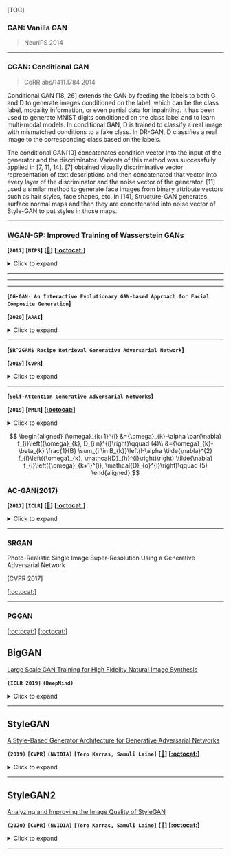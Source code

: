 [TOC]

### GAN: Vanilla GAN

> NeurIPS 2014 
>
> 

---

### CGAN: Conditional GAN

> CoRR abs/1411.1784 2014

Conditional GAN [18, 26] extends the GAN by feeding the labels to both G and D to generate images conditioned on the label, which can be the class label, modality information, or even partial data for inpainting. It has been used to generate MNIST digits conditioned on the class label and to learn multi-modal models. In conditional GAN, D is trained to classify a real image with mismatched conditions to a fake class. In DR-GAN, D classifies a real image to the corresponding class based on the labels.



The conditional GAN[10] concatenates condition vector into the input of the generator and the discriminator. Variants of this method was successfully applied in [7, 11, 14]. [7] obtained visually discriminative vector representation of text descriptions and then concatenated that vector into every layer of the discriminator and the noise vector of the generator. [11] used a similar method to generate face images from binary attribute vectors such as hair styles, face shapes, etc. In [14], Structure-GAN generates surface normal maps and then they are concatenated into noise vector of Style-GAN to put styles in those maps.







---

### WGAN-GP: Improved Training of Wasserstein GANs

**[`2017`]** **[`NIPS`]** **[[:memo:]()]** **[[:octocat:](https://github.com/igul222/improved_wgan_training)]**

<details><summary>Click to expand</summary><p>


**The main work:**

> To solve the problem of classification which is vulnerable to adversarial perturbations: carefully crafted small perturbations can cause misclassification of legitimate images. I can archive it into the field of **Machine deception**. (small perturbations do not affect human recognition but machine classifier)
>
> I can summarize their work as follows: given a picture with deception, GAN is used to generate the picture without deception, and finally classifier is used to classify.
>
> They use the GD of reconstruction error ($ \|G(\mathbf{z})-\mathbf{x}\|_{2}^{2} $) to find optimal $ G(z) $ 

**The methods it used:** 

- [ ] Several ways of attack: Fast Gradient Sign Method (FGSM), Randomized Fast Gradient Sign Method (RAND+FGSM), The Carlini-Wagner (CW) attack
- [ ] Lebesgue-measure

**Its contribution:**

> They proposed a novel defense strategy utilizing GANs to enhance the
> robustness of classification models against black-box and white-box adversarial attacks

**My Comments:**

> This work can be referred to using AE (Auto Encoder) for noise reduction. It’s just an easy application of GANs.
>

</p></details>

---





---





---





**[`CG-GAN: An Interactive Evolutionary GAN-based Approach for Facial Composite Generation`]**

**[`2020`]** **[`AAAI`]** 

<details><summary>Click to expand</summary><p>


**The main work:**

> Facial Composite is to synthesize two target pictures into one pictures 

**The methods it used:** 

> - [ ] using **pg-GAN** to create high-resolution human faces
> - [x] using Latent Variable Evolution (**LVE**) to guide the search through a process of interactive evolution 

**Its contribution:**

> It extends LVE with the ability to freeze certain features discovered during the search, and enables a more controlled user-recreation of target images.

**My Comments:**

> It’s a new 

</p></details>

---

**[`$R^2GAN$ Recipe Retrieval Generative Adversarial Network`]**

**[`2019`]** **[`CVPR`]**

<details><summary>Click to expand</summary><p>


**The main work:**

> Aim at exploring the feasibility of generating image from procedure text for retrieval problem. The specific content of the text is food recipe

It belongs to **NLP**, to solve a problem of information retrieval

The simplest way is linear scan

index the document-boolean retrieval model 

**The methods it used:** 

This paper studies food-to-recipe and recipe-to-food retrieval

>They specially use a GAN with one generator and dual discriminators

two-level ranking loss



**My Comments:**

> It’s a new 

</p></details>

---

**[`Self-Attention Generative Adversarial Networks`]**

**[`2019`]** **[`PMLR`]** **[[:octocat:](https://github.com/heykeetae/Self-Attention-GAN)]**

<details><summary>Click to expand</summary><p>


**The main work:**

> It firstly introduced **Attention** into GAN, mainly apply on high-resolution detail generation.
>
> [ref_blog](https://zhuanlan.zhihu.com/p/55741364)



**The methods it used:** 

![img](https://media.arxiv-vanity.com/render-output/2954637/fig/framework.png)



**My Comments:**

> It’s a new 

</p></details>



$$
\begin{aligned}
{\omega}_{k+1}^{i}
&={\omega}_{k}-\alpha \bar{\nabla} f_{i}\left({\omega}_{k}, D_{i n}^{i}\right)\qquad (4)\\
&={\omega}_{k}-\beta_{k} \frac{1}{B} \sum_{i \in B_{k}}\left(I-\alpha \tilde{\nabla}^{2} f_{i}\left({\omega}_{k}, \mathcal{D}_{h}^{i}\right)\right) \tilde{\nabla} f_{i}\left({\omega}_{k+1}^{i}, \mathcal{D}_{o}^{i}\right)\qquad (5)
\end{aligned}
$$

### AC-GAN(2017)

**[`2017`]** **[`ICLR`]** **[[:memo:](./Defense-GAN.pdf)]** **[[:octocat:](https://github.com/kabkabm/defensegan)]**

<details><summary>Click to expand</summary><p>


**The main work:**

> 

**The methods it used:** 

- [ ] 

**Its contribution:**

> They proposed a novel defense strategy utilizing GANs to enhance the
> robustness of classification models against black-box and white-box adversarial attacks

**My Comments:**

> 
>

</p></details>

---



### SRGAN

Photo-Realistic Single Image Super-Resolution Using a Generative Adversarial Network

[CVPR 2017]

[[:octocat:](https://github.com/JustinhoCHN/SRGAN_Wasserstein)]

---

### PGGAN

[[:octocat:](https://github.com/ptrblck/prog_gans_pytorch_inference)] [[:octocat:](https://github.com/nashory/pggan-pytorch)]



## BigGAN

[Large Scale GAN Training for High Fidelity Natural Image Synthesis](https://arxiv.org/abs/1809.11096)

**`[ICLR 2019]`**  **`(DeepMind)`**

<details><summary>Click to expand</summary><p>


**Main method**

the intermediate layers take the latent vector as input:
$$
\mathbf{y}_{i}=G_{i}\left(\mathbf{y}_{i-1}, \mathbf{z}\right)
$$
which is called Skip-z inputs



Skip-z inputs

</p></details>







---

## StyleGAN

[A Style-Based Generator Architecture for Generative Adversarial Networks]()

**`(2019)`**	**`[CVPR]`**	**`(NVIDIA)`**	**`[Tero Karras, Samuli Laine]`**	**[[:memo:]()]**	**[[:octocat:](https://github.com/NVlabs/stylegan)]**

<details><summary>Click to expand</summary><p>


![image-20201031134802945](https://raw.githubusercontent.com/yzy1996/Image-Hosting/master/20201031134812.png)

**need to know**:

- [ ] (AdaIN) adaptive instance normalization operation after each convolution layer

**summary**:

do not provide input layer with a latent code $z$, start from a learned constant and map $z$ to a intermediate latent space $w$, donated by $f: \mathcal{Z} \rightarrow \mathcal{W}$, where $f$ is an MLP.

> The intermediate latent space is much less entangled than the input latent space.

</p></details>

---



## StyleGAN2

[Analyzing and Improving the Image Quality of StyleGAN](https://arxiv.org/abs/1912.04958)

**`(2020)`**	**`[CVPR]`**	**`(NVIDIA)`**	**`[Tero Karras, Samuli Laine]`**	**[[:memo:]()]**	**[[:octocat:](https://github.com/NVlabs/stylegan2)]**

<details><summary>Click to expand</summary><p>


**Projection method**

Given a target image $x$, seek to find the corresponding $w \in \mathcal{W}$ and per-layer noise maps.

1. compute $\mu_{\mathrm{w}}=\mathbb{E}_{\mathrm{z}} f(\mathrm{z})$ by running 10000 random $z$ 
2. computing $\sigma_{\mathrm{w}}^{2}=\mathbb{E}_{\mathrm{z}}\left\|f(\mathrm{z})-\mu_{\mathrm{w}}\right\|_{2}^{2}$ 
3. begin optimize with $\mathrm{w} = \mu_{\mathrm{w}}$ and $n_i = \mathcal{N}(0, \mathrm{I})$ 
4. $L_{image} = D_{LPIPS}[x, g(\tilde{\mathrm{w}}, n_0, n_1, \dots)]$

</p></details>

---